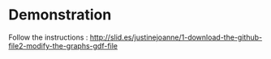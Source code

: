Demonstration
=============

Follow the instructions : 
http://slid.es/justinejoanne/1-download-the-github-file2-modify-the-graphs-gdf-file

